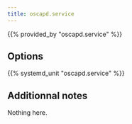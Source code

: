 ```yaml
---
title: oscapd.service
---
```


{{% provided_by "oscapd.service" %}}

## Options

{{% systemd_unit "oscapd.service" %}}

## Additionnal notes

Nothing here.